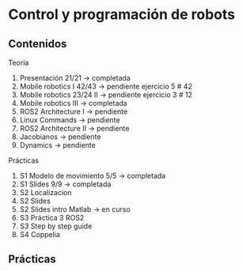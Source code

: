 # Control y programación de robots

## Contenidos

Teoría

1. Presentación 21/21 -> completada
2. Mobile robotics I 42/43 -> pendiente ejercicio 5 # 42
3. Mobile robotics 23/24 II -> pendiente ejercicio 3 # 12 
4. Mobile robotics III -> completada
5. ROS2 Architecture I -> pendiente
6. Linux Commands -> pendiente
7. ROS2 Architecture II -> pendiente
8. Jacobianos -> pendiente
9. Dynamics -> pendiente

Prácticas
1. S1 Modelo de movimiento 5/5 -> completada
2. S1 Slides 9/9 -> completada
3. S2 Localizacion
4. S2 Slides
5. S2 Slides intro Matlab -> en curso
6. S3 Práctica 3 ROS2
7. S3 Step by step guide
8. S4 Coppelia


## Prácticas